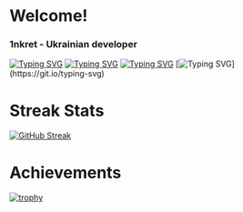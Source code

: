 # Welcome! 

### 1nkret - Ukrainian developer

[![Typing SVG](https://readme-typing-svg.herokuapp.com?font=Fira+Code&pause=1000&width=435&lines=Completed+courses+in+Odessa)](https://git.io/typing-svg)
[![Typing SVG](https://readme-typing-svg.herokuapp.com?font=Fira+Code&pause=1000&width=435&lines=Polytechnic+University+(C%2B%2B).+Started+)](https://git.io/typing-svg)
[![Typing SVG](https://readme-typing-svg.herokuapp.com?font=Fira+Code&pause=1000&width=435&lines=programming+at+an+early)](https://git.io/typing-svg)
[![Typing SVG](https://readme-typing-svg.herokuapp.com?font=Fira+Code&pause=1000&width=435&lines=age+and+know+sourcepawn.)](https://git.io/typing-svg)


# Streak Stats 
[![GitHub Streak](https://github-readme-streak-stats.herokuapp.com/?user=DenverCoder1)](https://git.io/streak-stats)

# Achievements
[![trophy](https://github-profile-trophy.vercel.app/?username=ryo-ma)](https://github.com/ryo-ma/github-profile-trophy)
